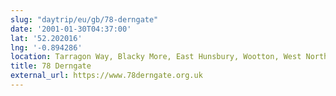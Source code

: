 ```yaml
---
slug: "daytrip/eu/gb/78-derngate"
date: '2001-01-30T04:37:00'
lat: '52.202016'
lng: '-0.894286'
location: Tarragon Way, Blacky More, East Hunsbury, Wootton, West Northamptonshire, NN4 0SF, United Kingdom
title: 78 Derngate
external_url: https://www.78derngate.org.uk
---
```



